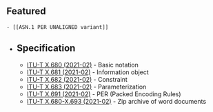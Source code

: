 ## Featured
	- [[ASN.1 PER UNALIGNED variant]]
- ## Specification
	- [ITU-T X.680 (2021-02)](https://www.itu.int/rec/T-REC-X.680-202102-I/en) - Basic notation
	- [ITU-T X.681 (2021-02)](https://www.itu.int/rec/T-REC-X.681-202102-I/en) - Information object
	- [ITU-T X.682 (2021-02)](https://www.itu.int/rec/T-REC-X.682-202102-I/en) - Constraint
	- [ITU-T X.683 (2021-02)](https://www.itu.int/rec/T-REC-X.683-202102-I/en) - Parameterization
	- [ITU-T X.691 (2021-02)](https://www.itu.int/rec/T-REC-X.691-202102-I/en) - PER (Packed Encoding Rules)
	- [ITU-T X.680-X.693 (2021-02)](https://www.itu.int/rec/T-REC-X.680-X.693-202102-I/en) - Zip archive of word documents